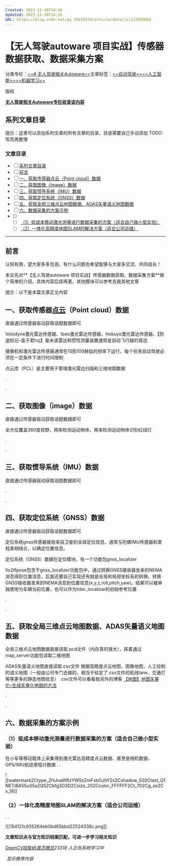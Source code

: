 ```yaml
---
Created: 2023-12-18T14:16
Updated: 2023-12-18T14:16
URL: https://blog.csdn.net/qq_35635374/article/details/121859664
---
```

# **【无人驾驶autoware 项目实战】传感器数据获取、数据采集方案**

分类专栏：[==# 无人驾驶相关Autoware==](https://blog.csdn.net/qq_35635374/category_11523328.html)文章标签：[==自动驾驶==](https://so.csdn.net/so/search/s.do?q=%E8%87%AA%E5%8A%A8%E9%A9%BE%E9%A9%B6&t=all&o=vip&s=&l=&f=&viparticle=)[==人工智能==](https://so.csdn.net/so/search/s.do?q=%E4%BA%BA%E5%B7%A5%E6%99%BA%E8%83%BD&t=all&o=vip&s=&l=&f=&viparticle=)[==机器学习==](https://so.csdn.net/so/search/s.do?q=%E6%9C%BA%E5%99%A8%E5%AD%A6%E4%B9%A0&t=all&o=vip&s=&l=&f=&viparticle=)

版权

[**无人驾驶相关Autoware**](https://blog.csdn.net/qq_35635374/category_11523328.html)[**专栏收录该内容**](https://blog.csdn.net/qq_35635374/category_11523328.html)[](https://blog.csdn.net/qq_35635374/category_11523328.html)

## **系列文章目录**

提示：这里可以添加系列文章的所有文章的目录，目录需要自己手动添加 TODO:写完再整理

### **文章目录**

- [ ] [系列文章目录](https://blog.csdn.net/qq_35635374/article/details/121859664#_0)
- [ ] [前言](https://blog.csdn.net/qq_35635374/article/details/121859664#_13)
- [ ] [一、获取传感器点云（Point cloud）数据](https://blog.csdn.net/qq_35635374/article/details/121859664#Point_cloud_24)
- [ ] [二、获取图像（image）数据](https://blog.csdn.net/qq_35635374/article/details/121859664#image_34)
- [ ] [三、获取惯导系统（IMU）数据](https://blog.csdn.net/qq_35635374/article/details/121859664#IMU_41)
- [ ] [四、获取定位系统（GNSS）数据](https://blog.csdn.net/qq_35635374/article/details/121859664#GNSS_47)
- [ ] [五、获取全局三维点云地图数据、ADAS矢量语义地图数据](https://blog.csdn.net/qq_35635374/article/details/121859664#ADAS_56)
- [ ] [六、数据采集的方案示例](https://blog.csdn.net/qq_35635374/article/details/121859664#_66)
- [ ]
    - [ ] [（1）低成本移动激光测量进行数据采集的方案（适合自己做小型实验）](https://blog.csdn.net/qq_35635374/article/details/121859664#1_67)
    - [ ] [（2）一体化高精度地图SLAM的解决方案（适合公司运维）](https://blog.csdn.net/qq_35635374/article/details/121859664#2SLAM_72)

---

## **前言**

认知有限，望大家多多包涵，有什么问题也希望能够与大家多交流，共同成长！  
  
本文先对**【无人驾驶autoware 项目实战】传感器数据获取、数据采集方案**做个简单的介绍，具体内容后续再更，其他模块可以参考去我其他文章  
  
提示：以下是本篇文章正文内容

## **一、获取传感器**[**点云**](https://so.csdn.net/so/search?q=%E7%82%B9%E4%BA%91&spm=1001.2101.3001.7020)**（Point cloud）数据**

直接通过传感器驱动获取话题数据即可

Velodyne激光雷达传感器、Ibeo激光雷达传感器、Hokuyo激光雷达传感器、【防盗标记–盒子君hzj】毫米波雷达和惯性测量装置通常是自动飞行器的首选

摄像机和激光雷达传感器通常在10到100赫兹的频率下运行，每个任务自动驾驶必须在一定条件下进行时间限制

点云库（PCL）是主要用于管理激光雷达扫描和三维地图数据

.

.

## **二、获取图像（image）数据**

直接通过传感器驱动获取话题数据即可  
  
全方位覆盖360度视野，用来检测运动物体，用来检测运动物体识别红绿灯  
  
.  
  
.

## **三、获取惯导系统（IMU）数据**

直接通过传感器驱动获取话题数据即可  
  
.  
  
.

## **四、获取定位系统（GNSS）数据**

直接通过传感器驱动获取话题数据即可  
  
定位系统gnss传感器接收来自卫星的全球定位信息，通常与陀螺IMU传感器和里程表相结合，以确定位置信息。  
  
定位系统（GNSS）数据在定位模块，有一个功能包gnss_localizer  
  
fix2tfpose包含于gnss_localizer功能包中，通过转换GNSS接收器发来的NEMA消息得到位置消息，后面还要自己实现还有就是全局和局部坐标系的转换。转换GNSS接收器发来的NEMA消息到位置信息(x,y,z,roll,pitch,yaw)。结果可以被单独使用为车辆当前位置，也可以作为lidar_localizar的初始参考位置  
  
.  
  
.

## **五、获取全局三维点云地图数据、ADAS矢量语义地图数据**

全局三维点云地图数据直接读取.pcd文件（内存真的很大），挥着通过map_server功能包读取二维地图

ADAS矢量语义地图直接读取.csv文件 根据高精度点云地图，图像地图，人工绘制的语义地图（一般由公司专门去做的，相当于给定了.csv文件的航线lane、交通灯等等更多的静态地图信息） .csv文件可以看看我另外的博客 [【地图】地图矢量化–生成矢量化地图的方法](https://blog.csdn.net/qq_35635374/article/details/120920983)

.

.

## **六、数据采集的方案示例**

### **（1）低成本移动激光测量进行数据采集的方案（适合自己做小型实验）**

在小车等移动载体上采集得到激光雷达高精度点云数据、甚至是相机数据、GPS/IMU航迹里程计数据 . .

![[watermark2Ctype_ZHJvaWRzYW5zZmFsbGJhY2s2Cshadow_502Ctext_Q1NETiBA55uS5a2Q5ZCbfg3D3D2Csize_202Ccolor_FFFFFF2Ct_702Cg_se2Cx_16]]

### **（2）一体化高精度地图SLAM的解决方案（适合公司运维）**

. .

![[154121c935264eb0bd65bbd22524338c.png]]

**文章知识点与官方知识档案匹配，可进一步学习相关知识**

[OpenCV技能树](https://edu.csdn.net/skill/opencv/?utm_source=csdn_ai_skill_tree_blog)[_首页_](https://edu.csdn.net/skill/opencv/?utm_source=csdn_ai_skill_tree_blog)[_概览_](https://edu.csdn.net/skill/opencv/?utm_source=csdn_ai_skill_tree_blog)_23318_ _人正在系统学习中_

 _显示推荐内容_